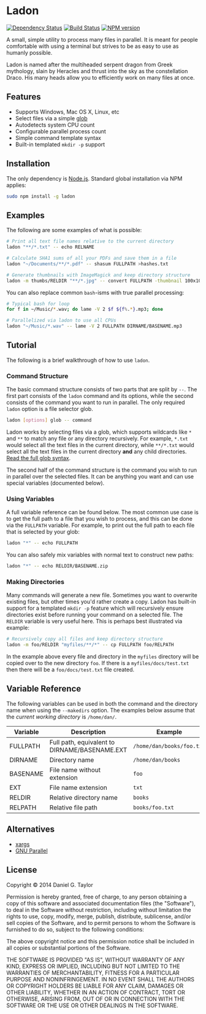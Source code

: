 Ladon
=====

[![Dependency Status](https://david-dm.org/danielgtaylor/ladon.png)](https://david-dm.org/danielgtaylor/ladon) [![Build Status](https://travis-ci.org/danielgtaylor/ladon.png?branch=master)](https://travis-ci.org/danielgtaylor/ladon) [![NPM version](https://badge.fury.io/js/ladon.png)](http://badge.fury.io/js/Ladon)

A small, simple utility to process many files in parallel. It is meant for people comfortable with using a terminal but strives to be as easy to use as humanly possible.

Ladon is named after the multiheaded serpent dragon from Greek mythology, slain by Heracles and thrust into the sky as the constellation Draco. His many heads allow you to efficiently work on many files at once.

Features
--------
* Supports Windows, Mac OS X, Linux, etc
* Select files via a simple [glob](https://www.npmjs.org/package/glob)
* Autodetects system CPU count
* Configurable parallel process count
* Simple command template syntax
* Built-in templated `mkdir -p` support

Installation
------------
The only dependency is [Node.js](http://nodejs.org/). Standard global installation via NPM applies:

```bash
sudo npm install -g ladon
```

Examples
--------
The following are some examples of what is possible:

```bash
# Print all text file names relative to the current directory
ladon "**/*.txt" -- echo RELNAME

# Calculate SHA1 sums of all your PDFs and save them in a file
ladon "~/Documents/**/*.pdf" -- shasum FULLPATH >hashes.txt

# Generate thumbnails with ImageMagick and keep directory structure
ladon -m thumbs/RELDIR "**/*.jpg" -- convert FULLPATH -thumbnail 100x100^ -gravity center -extent 100x100 thumbs/RELNAME'
```

You can also replace common `bash`-isms with true parallel processing:

```bash
# Typical bash for loop
for f in ~/Music/*.wav; do lame -V 2 $f ${f%.*}.mp3; done

# Parallelized via ladon to use all CPUs
ladon "~/Music/*.wav" -- lame -V 2 FULLPATH DIRNAME/BASENAME.mp3
```

Tutorial
--------
The following is a brief walkthrough of how to use `ladon`.

### Command Structure
The basic command structure consists of two parts that are split by `--`. The first part consists of the `ladon` command and its options, while the second consists of the command you want to run in parallel. The only required `ladon` option is a file selector glob.

```bash
ladon [options] glob -- command
```

Ladon works by selecting files via a glob, which supports wildcards like `*` and `**` to match any file or any directory recursively. For example, `*.txt` would select all the text files in the current directory, while `**/*.txt` would select all the text files in the current directory __and__ any child directories. [Read the full glob syntax](https://www.npmjs.org/package/glob).

The second half of the command structure is the command you wish to run in parallel over the selected files. It can be anything you want and can use special variables (documented below).

### Using Variables
A full variable reference can be found below. The most common use case is to get the full path to a file that you wish to process, and this can be done via the `FULLPATH` variable. For example, to print out the full path to each file that is selected by your glob:

```bash
ladon "*" -- echo FULLPATH
```

You can also safely mix variables with normal text to construct new paths:

```bash
ladon "*" -- echo RELDIR/BASENAME.zip
```

### Making Directories
Many commands will generate a new file. Sometimes you want to overwrite existing files, but other times you'd rather create a copy. Ladon has built-in support for a templated `mkdir -p` feature which will recursively ensure directories exist before running your command on a selected file. The `RELDIR` variable is very useful here. This is perhaps best illustrated via example:

```bash
# Recursively copy all files and keep directory structure
ladon -m foo/RELDIR "myfiles/**/*" -- cp FULLPATH foo/RELPATH
```

In the example above every file and directory in the `myfiles` directory will be copied over to the new directory `foo`. If there is a `myfiles/docs/test.txt` then there will be a `foo/docs/test.txt` file created.

Variable Reference
------------------
The following variables can be used in both the command and the directory name when using the `--makedirs` option. The examples below assume that the _current working directory_ is `/home/dan/`.

| __Variable__ | __Description__                               | __Example__               |
| ------------ | --------------------------------------------- | ------------------------- |
| FULLPATH     | Full path, equivalent to DIRNAME/BASENAME.EXT | `/home/dan/books/foo.txt` |
| DIRNAME      | Directory name                                | `/home/dan/books`         |
| BASENAME     | File name without extension                   | `foo`                     |
| EXT          | File name extension                           | `txt`                     |
| RELDIR       | Relative directory name                       | `books`                   |
| RELPATH      | Relative file path                            | `books/foo.txt`           |

Alternatives
------------

* [xargs](http://offbytwo.com/2011/06/26/things-you-didnt-know-about-xargs.html)
* [GNU Parallel](http://www.gnu.org/software/parallel/)

License
-------
Copyright &copy; 2014 Daniel G. Taylor

Permission is hereby granted, free of charge, to any person obtaining a copy of this software and associated documentation files (the "Software"), to deal in the Software without restriction, including without limitation the rights to use, copy, modify, merge, publish, distribute, sublicense, and/or sell copies of the Software, and to permit persons to whom the Software is furnished to do so, subject to the following conditions:

The above copyright notice and this permission notice shall be included in all copies or substantial portions of the Software.

THE SOFTWARE IS PROVIDED "AS IS", WITHOUT WARRANTY OF ANY KIND, EXPRESS OR IMPLIED, INCLUDING BUT NOT LIMITED TO THE WARRANTIES OF MERCHANTABILITY, FITNESS FOR A PARTICULAR PURPOSE AND NONINFRINGEMENT. IN NO EVENT SHALL THE AUTHORS OR COPYRIGHT HOLDERS BE LIABLE FOR ANY CLAIM, DAMAGES OR OTHER LIABILITY, WHETHER IN AN ACTION OF CONTRACT, TORT OR OTHERWISE, ARISING FROM, OUT OF OR IN CONNECTION WITH THE SOFTWARE OR THE USE OR OTHER DEALINGS IN THE SOFTWARE.
